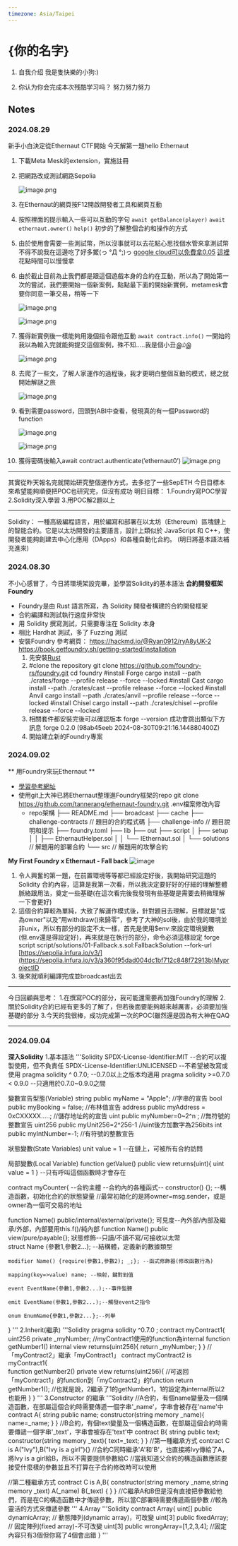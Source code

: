 ```yaml
---
timezone: Asia/Taipei
---
```


# {你的名字}

1. 自我介绍
我是隻快樂的小狗:)

3. 你认为你会完成本次残酷学习吗？
努力努力努力

## Notes

<!-- Content_START -->

### 2024.08.29

新手小白決定從Ethernaut CTF開始
今天解第一題hello Ethernaut
1. 下載Meta Mesk的extension，實施註冊
2. 把網路改成測試網路Sepolia

    ![image.png](https://prod-files-secure.s3.us-west-2.amazonaws.com/7774fde7-005d-44d4-addc-66fb8267870a/7b25146e-4c26-401a-a321-c3587a5afafc/image.png)

3. 在Ethernaut的網頁按F12開啟開發者工具和網頁互動
4. 按照裡面的提示輸入一些可以互動的字句
    `await getBalance(player)`
    `await ethernaut.owner()`
    `help()`
   初步的了解整個合約和操作的方式
5. 由於使用會需要一些測試幣，所以沒事就可以去花點心思找個水管來拿測試幣
不得不說我在這邊吃了好多鱉(っ °Д °;)っ
[google cloud可以免費拿0.05](https://cloud.google.com/application/web3/faucet/ethereum/sepolia)
[這裡](https://sepolia-faucet.pk910.de/)花點時間可以慢慢拿
6. 由於截止目前為止我們都是跟這個遊戲本身的合約在互動，所以為了開始第一次的嘗試，我們要開始一個新案例，點點最下面的開始新實例，metamesk會要你同意一筆交易，稍等一下

    ![image.png](https://prod-files-secure.s3.us-west-2.amazonaws.com/7774fde7-005d-44d4-addc-66fb8267870a/f06686f9-83e3-4f53-a939-26ae69e25406/image.png)

    ![image.png](https://prod-files-secure.s3.us-west-2.amazonaws.com/7774fde7-005d-44d4-addc-66fb8267870a/e4903f8d-90af-4684-a228-bb565f8a28fa/image.png)

7. 獲得新實例後一樣能夠用幾個指令跟他互動
    `await contract.info()`
一開始的我以為輸入完就能夠提交這個案例，殊不知…..我是個小丑இ௰இ

    ![image.png](https://prod-files-secure.s3.us-west-2.amazonaws.com/7774fde7-005d-44d4-addc-66fb8267870a/34855164-b12d-4808-a331-30c98e648691/image.png)

8. 去爬了一些文，了解人家運作的過程後，我才更明白整個互動的模式，總之就開始解謎之旅

    ![image.png](https://prod-files-secure.s3.us-west-2.amazonaws.com/7774fde7-005d-44d4-addc-66fb8267870a/679e40cf-93a1-44a8-811e-944721a76c97/image.png)

9. 看到需要password，回頭到ABI中查看，發現真的有一個Password的function

    ![image.png](https://prod-files-secure.s3.us-west-2.amazonaws.com/7774fde7-005d-44d4-addc-66fb8267870a/4b706249-9617-40de-bdc4-cf9954b13e0c/image.png)

    ![image.png](https://prod-files-secure.s3.us-west-2.amazonaws.com/7774fde7-005d-44d4-addc-66fb8267870a/06c9c9fb-4c26-4540-bc10-a895b1605dc1/image.png)

10. 獲得密碼後輸入await contract.authenticate(’ethernaut0’)
     ![image.png](https://prod-files-secure.s3.us-west-2.amazonaws.com/7774fde7-005d-44d4-addc-66fb8267870a/a02937aa-705f-4849-9dac-667f11b890c2/image.png)

----------------

其實從昨天報名完就開始研究整個運作方式，去多挖了一些SepETH
今日目標本來希望能夠順便把POC也研究完，但沒有成功
明日目標：
  1.Foundry寫POC學習
  2.Solidity深入學習
  3.用POC解2題以上

----------------

Solidity：
  一種高級編程語言，用於編寫和部署在以太坊（Ethereum）區塊鏈上的智能合約。它是以太坊開發的主要語言，設計上類似於 JavaScript 和 C++，使開發者能夠創建去中心化應用（DApps）和各種自動化合約。
  (明日將基本語法補充進來)

### 2024.08.30
不小心感冒了，今日將環境架設完畢，並學習Solidity的基本語法
**合約開發框架 Foundry**
- Foundry是由 Rust 語言所寫，為 Solidity 開發者構建的合約開發框架
- 合約編譯和測試執行速度非常快
- 用 Solidity 撰寫測試，只需要專注在 Solidity 本身
- 相比 Hardhat 測試，多了 Fuzzing 測試
- 安裝Foundry
      參考網頁：
          https://hackmd.io/@Ryan0912/ryA8yUK-2
          https://book.getfoundry.sh/getting-started/installation
    1. 先安裝[Rust](https://www.rust-lang.org/tools/install)
    2. #clone the repository
        git clone https://github.com/foundry-rs/foundry.git
        cd foundry
        #install Forge
        cargo install --path ./crates/forge --profile release --force --locked
        #install Cast
        cargo install --path ./crates/cast --profile release --force --locked
        #install Anvil
        cargo install --path ./crates/anvil --profile release --force --locked
        #install Chisel
        cargo install --path ./crates/chisel --profile release --force --locked
    3. 相關套件都安裝完後可以確認版本
        forge --version
        成功會跳出類似下方訊息
        forge 0.2.0 (98ab45eeb 2024-08-30T09:21:16.144880400Z)
    4. 開始建立新的Foundry專案

### 2024.09.02
** 用Foundry來玩Ethernaut **
- [學習參考網址](https://medium.com/@tanner.dev/ethernaut-x-foundry-%E5%A6%82%E4%BD%95%E9%96%8B%E5%A7%8B%E4%BD%A0%E7%9A%84%E7%AC%AC%E4%B8%80%E5%80%8B%E4%BB%A5%E5%A4%AA%E5%9D%8A-ctf-%E6%8C%91%E6%88%B0-prerequisites-to-get-started-707c7cd10cd2)
- 使用git上大神已將Ethernaut整理進Foundry框架的repo
    git clone https://github.com/tannerang/ethernaut-foundry.git
    .env檔案修改內容
    - repo架構
        ├── README.md
        ├── broadcast
        ├── cache
        ├── challenge-contracts // 題目的合約程式碼
        ├── challenge-info // 題目說明和提示
        ├── foundry.toml
        ├── lib
        ├── out
        ├── script
        │   ├── setup
        │   │   ├── EthernautHelper.sol
        │   │   └── IEthernaut.sol
        │   └── solutions // 解題用的部署合約
        └── src // 解題用的攻擊合約

**My First Foundry x Ethernaut - Fall back**
![image](https://github.com/user-attachments/assets/45bebb5c-b759-415e-8bb9-f5ac75d001b8)
1. 令人興奮的第一題，在前置環境等等都已經設定好後，我開始研究這題的Solidity 合約內容，這算是我第一次看，所以我決定要好好的仔細的理解整體脈絡跟用法，奠定一些基礎(在這次看完後我發現有些基礎是需要去稍微理解一下會更好)
2. 這個合約算較為單純，大致了解運作模式後，針對題目去理解，目標就是"成為owner"以及”用withdraw()來歸零”，參考了大神的sol後，由於我的環境並非unix，所以有部分的設定不太一樣，首先是使用$env:來設定環境變數(但.env還是得設定好)，再來就是在執行的部分，命令必須這樣設定
forge script script/solutions/01-Fallback.s.sol:FallbackSolution --fork-url [https://sepolia.infura.io/v3/](https://sepolia.infura.io/v3/a360f95dad004dc1bf712c848f72913b)MyprojectID
3. 後來就順利編譯完成並broadcast出去

--------------

今日回顧與思考：
1.在撰寫POC的部分，我可能還需要再加強Foundry的理解
2.關於Solidity合約已經有更多的了解了，但若後面要能夠越來越厲害，必須要加強基礎的部分
3.今天的我很棒，成功完成第一次的POC(雖然還是因為有大神在QAQ

------------

### 2024.09.04
**深入Solidity**
1.基本語法
'''Solidity
SPDX-License-Identifier:MIT  --合約可以複製使用，但不負責任
SPDX-License-Identifier:UNLICENSED  --不希望被改寫或使用
pragma solidity ^ 0.7.0;  --0.7.0以上之版本均適用
pragma solidity >=0.7.0 < 0.9.0 --只適用於0.7.0~0.9.0之間

變數宣告型態(Variable)
string public myName = "Apple"; //字串的宣告
bool public myBooking = false; //布林值宣告
address public myAddress = 0xCXXXXX.....; //儲存地址的的宣告
uint public myNumber=0~2^n ; //無符號的整數宣告
uint256 public myUnit256=2^256-1 //uint後方加數字為256bits
int public myIntNumber=-1;  //有符號的整數宣告

狀態變數(State Variables)
unit value = 1 --在鏈上，可被所有合約訪問

局部變數(Local Variable)
function getValue() public view returns(uint){
	uint value = 1
} --只有呼叫這個函數時才會存在

contract myCounter{   --合約主體
  --合約內的各種函式--
  constructor() {}; --構造函數，初始化合約的狀態變量
  //最常初始化的是將owner=msg.sender，或是owner為一個可交易的地址
  
  
  function Name() public/internal/external/private{};
				  可見度--內外部/內部及繼承/外部，內部要用this.f()/純內部
	function Name() public view/pure/payable{};
								狀態修飾--只讀/不讀不寫/可接收以太幣	
	struct Name {參數1,參數2...}; --結構體，定義新的數據類型
	
	modifier Name() {require(參數1,參數2); _;}; --函式修飾器(修改函數行為)
	
	mapping(key=>value) name; --映射，鍵對到值
	
	event EventName(參數1,參數2...);--事件監聽
	
	emit EventName(參數1,參數2...);--觸發event之指令
	
	enum EnumName{參數1,參數2...};--列舉
}
'''
2.Inherit(繼承)
'''Solidity
pragma solidity ^0.7.0 ;
contract myContract1{ 
  uint256 private _myNumber;
  //myContract1使用的function為internal
  function getNumber1() internal view returns(uint256){
    return _myNumber;
  }
}
//「myContract2」繼承「myContract1」
contract  myContract2 is myContract1{  
  function getNumber2() private view returns(uint256){
  //可返回「myContract1」的function到「myContract2」的function
  return getNumber1();
  //也就是說，2繼承了1的getNumber1，1的設定為internal所以2也能用
  }
}
'''
3.Constructor 的繼承
'''Solidity
//A合約，有個name變量及一個構造函數，在部屬這個合約時需要傳遞一個字串'_name'，字串會被存在'name'中
contract A{
  string public name;
  constructor(string memory _name){
    name=_name;
  }
}
//B合約，有個text變量及一個構造函數，在部屬這個合約時需要傳遞一個字串'_text'，字串會被存在'text'中
contract B{
  string public text;
  constructor(string memory _text){
    text=_text;
  }
}
//第一種繼承方式
contract C is A("Ivy"),B("Ivy is a girl"){}
//合約C同時繼承'A'和'B'，也直接將Ivy傳給了A，將Ivy is a girl給B，所以不需要提供參數給C
//當我知道父合約的構造函數應該要接受什麼樣的參數並且不打算在子合約修改時可以使用

//第二種繼承方式
contract C is A,B{
  constructor(string memory _name,string memory _text) A(_name) B(_text) { }
}
//C繼承A和B但是沒有直接把參數給他們，而是在C的構造函數中才傳遞參數，所以當C部署時需要傳遞兩個參數
//較為靈活的方式來傳遞參數
'''
4.Array
'''Solidity
contract Array{
uint[] public dynamicArray; // 動態陣列(dynamic array)，可改變 
uint[3] public fixedArray; // 固定陣列(fixed array)-不可改變
uint[3] public wrongArray=[1,2,3,4]; //固定內容只有3個但你寫了4個會出錯
}
'''
  
<!-- Content_END -->
